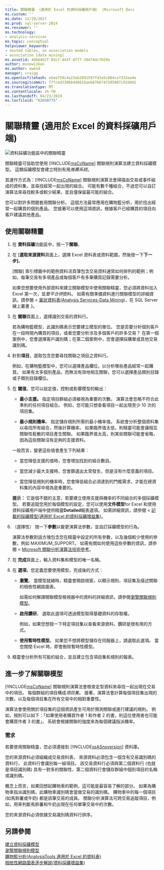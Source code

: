 ```yaml
---
title: 關聯精靈 （適用於 Excel 的資料採礦用戶端） |Microsoft Docs
ms.custom: ''
ms.date: 12/29/2017
ms.prod: sql-server-2014
ms.reviewer: ''
ms.technology:
- analysis-services
ms.topic: conceptual
helpviewer_keywords:
- nested tables, in association models
- association [data mining]
ms.assetid: 4db6462f-93c7-443f-8ff7-39474dc7029e
author: minewiskan
ms.author: owend
manager: craigg
ms.openlocfilehash: e5ee759c4a23ab2891597fd3a5c884ce7332ea4e
ms.sourcegitcommit: f7fced330b64d6616aeb8766747295807c92dd41
ms.translationtype: MT
ms.contentlocale: zh-TW
ms.lasthandoff: 04/23/2019
ms.locfileid: "62650775"
---
```

# <a name="associate-wizard-data-mining-client-for-excel"></a>關聯精靈 (適用於 Excel 的資料採礦用戶端)
  ![資料採礦功能區中的關聯精靈](media/dmc-associate.gif "資料採礦功能區中的關聯精靈")  
  
 關聯精靈可協助您使用 [!INCLUDE[msCoName](../includes/msconame-md.md)] 關聯規則演算法建立資料採礦模型。 這類採礦模型會建立特別有用*推薦系統*。  
  
 其運作方式為：[!INCLUDE[msCoName](../includes/msconame-md.md)] 關聯規則演算法會掃描由交易或事件組成的資料集，並尋找經常一起出現的組合。 可能有數千種組合，不過您可以自訂演算法來尋找較多或較少結果，並且僅保留最可能的組合。  
  
 您可以對許多問題套用關聯分析。 這個方法最常應用在購物籃分析，用於找出經常一起購買的個別產品。 您接著可以使用這項資訊，根據客戶已經購買的項目向客戶建議其他產品。  
  
## <a name="using-the-associate-wizard"></a>使用關聯精靈  
  
1.  在 **資料採礦**功能區中，按一下**關聯**。  
  
2.  在 [**選取來源資料**頁面上，選擇 Excel 資料表或資料範圍，然後按一下**下一步]**。  
  
     [關聯] 索引標籤中的範例資料活頁簿包含交易資料通常如何排列的範例；例如，每筆交易有多項產品或每個客戶有多筆購買記錄需要分析。  
  
     如果您想要使用外部資料來建立關聯模型中使用關聯精靈，您必須將資料加入 Excel 第一次，並*壓平合併*資料。 如需有關準備資料進行關聯模型的詳細資訊，請參閱 <<c0> [ 巢狀資料表&#40;Analysis Services-Data Mining&#41;](data-mining/nested-tables-analysis-services-data-mining.md)，在 SQL Server 線上叢書 》。</c0>  
  
3.  在 **關聯**頁面上，選擇識別交易的資料行。  
  
     若為購物籃模型，此識別碼表示您要建立模型的單位。 您是否要分析個別客戶在一段時間內購買的項目，或者您要分析涉及多個客戶的許多交易？ 在第一個案例中，您會選擇客戶識別碼；在第二個案例中，您會選擇採購單或其他交易識別碼。  
  
4.  針對**項目**，選取包含您要尋找關聯之項目之資料行。  
  
     例如，在購物籃模型中，您可以選擇產品欄位，以分析哪些產品經常一起購買。 如果有太多個別產品，而無法有效地相互關聯，您可以選擇產品類別目錄或子類別目錄欄位。  
  
5.  在 **閾值**，您可以設定值，控制或影響模型的輸出：  
  
    -   **最小支援。** 指定項目群組必須被視為重要的次數。 演算法會忽略不符合此準則的任何項目組合。 例如，您可能只想查看項目一起出現至少 10 次的項目集。  
  
    -   **最小規則機率**。 指定儲存規則所需的最小機率值。 系統會分析整個資料集以尋找所有組合，然後計算機率。 如果臨界值太低，則精靈可能會讓相互關聯性鬆散的項目產生關聯。 如果臨界值太高，則某些關聯可能會省略，因為這些關聯沒有足夠的支援資料。  
  
     一般而言，變更這些值會產生下列結果：  
  
    -   當您降低支援的值時，您會增加找到的組合數目。  
  
    -   當您減少最大支援時，您會篩選出太常發生，但是沒有什麼意義的項目。  
  
    -   當您降低規則的機率時，您會降低組合必須達到的門檻需求，才能在總資料集的內容中視為是重要的。  
  
     **提示：** 它是個不錯的主意，若要建立使用支援與機率的不同組合的多個採礦模型。 若要追蹤您用於每個模型的設定，您可以使用**文件模型**for Excel 和使用資料採礦用戶端中提供精靈**Detailed**報表選項。 如需詳細資訊，請參閱 <<c0> [ 記載的採礦模型&#40;適用於 Excel 的資料採礦增益集&#41;](documenting-mining-models-data-mining-add-ins-for-excel.md)。</c0>  
  
6.  （選擇性） 按一下**參數**以變更演算法參數，並自訂採礦模型的行為。  
  
     演算法參數對話方塊包含您在精靈中設定的所有參數，以及幾個較少使用的參數，例如 MAXIMUM_SUPPORT。 如需有關如何使用這些參數的資訊，請參閱 < [Microsoft 關聯分析演算法技術參考](data-mining/microsoft-association-algorithm-technical-reference.md)。  
  
7.  在 **完成**頁面上，輸入資料集和模型的唯一名稱。  
  
8.  在 **選項**，您定義您要使用模型，完成後的方式：  
  
    -   **瀏覽**。  當模型就緒時，精靈會開啟視窗，以顯示規則、項目集及描述關聯的相依性網路圖表。  
  
         如需如何解譯關聯模型檢視器中的資料的詳細資訊，請參閱[瀏覽關聯規則模型](browsing-an-association-rules-model.md)。  
  
    -   **啟用鑽研**。 選取此選項可透過模型取得基礎資料的存取權。  
  
         例如，如果您想按一下特定項目集以查看來源資料，鑽研是很有用的方式。  
  
    -   **使用暫時性模型**。 如果您不想將模型儲存在伺服器上，請選取此選項。 當您關閉 Excel 時，即會刪除暫時性模型。  
  
9. 精靈會分析所有可能的組合，並且建立包含項目集和規則的報表。  
  
## <a name="more-about-association-models"></a>進一步了解關聯模型  
 [!INCLUDE[msCoName](../includes/msconame-md.md)] 關聯規則演算法會檢查定型資料來尋找一起出現在交易中的項目。 每個群組的項目構成*項目集*。 接著，演算法會計算每個項目集出現的次數，以及每個項目集在所有交易中的相對重要性。  
  
 演算法會使用關於項目集的這個資訊產生可用於預測關聯或進行建議的規則。 例如，規則可以如下：「如果使用者購買作者 1 和作者 2 的書，則這位使用者也可能會購買作者 3 的書」。 系統會根據關聯的強度來為每個建議指派機率。  
  
### <a name="requirements"></a>需求  
 若要使用關聯精靈，您必須連接到 [!INCLUDE[ssASnoversion](../includes/ssasnoversion-md.md)] 資料庫。  
  
 您的來源資料必須組織成交易資料表， 來源資料必須包含一個含有交易識別碼的資料行， 此資料行會識別每一組項目。 該交易資料行必須與第二個資料行 (也就是項目識別碼) 具有一對多的關聯性，第二個資料行會儲存群組中個別項目的名稱或識別碼。  
  
 概念上而言，如果回想起購物車的範例，這可能是最容易了解的部分。 如果為購物車指派識別碼，此購物車識別碼會當做交易的識別碼。 購物車中的每一個項目 (如馬鈴薯或牛奶) 都是該筆交易的成員。 關聯分析演算法可跨交易追蹤項目，例如，用來判斷馬鈴薯和牛奶出現在任何單筆交易中的次數。  
  
 您的來源資料必須依據交易識別碼資料行排序。  
  
## <a name="see-also"></a>另請參閱  
 [建立資料採礦模型](creating-a-data-mining-model.md)   
 [瀏覽關聯規則模型](browsing-an-association-rules-model.md)   
 [購物籃分析&#40;AnalysisTools 適用於 Excel 的資料表&#41;](shopping-basket-analysis-table-analysistools-for-excel.md)   
 [相依性網路圖表逐步解說&#40;資料採礦增益集&#41;](dependency-network-diagram-walkthrough-data-mining-add-ins.md)  
  
  
